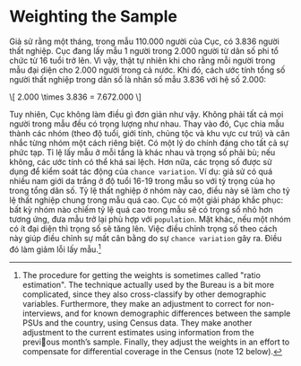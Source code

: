 # Weighting the Sample

Giả sử rằng một tháng, trong mẫu 110.000 người của Cục, có 3.836 người thất nghiệp. Cục đang lấy mẫu 1 người trong 2.000 người từ dân số phi tổ chức từ 16 tuổi trở lên. Vì vậy, thật tự nhiên khi cho rằng mỗi người trong mẫu đại diện cho 2.000 người trong cả nước. Khi đó, cách ước tính tổng số người thất nghiệp trong dân số là nhân số mẫu 3.836 với hệ số 2.000:

\\[
2.000 \times 3.836 = 7.672.000
\\]

Tuy nhiên, Cục không làm điều gì đơn giản như vậy. Không phải tất cả mọi người trong mẫu đều có trọng lượng như nhau. Thay vào đó, Cục chia mẫu thành các nhóm (theo độ tuổi, giới tính, chủng tộc và khu vực cư trú) và cân nhắc từng nhóm một cách riêng biệt.
Có một lý do chính đáng cho tất cả sự phức tạp. Tỉ lệ lấy mẫu ở mỗi tầng là khác nhau và trọng số phải bù; nếu không, các ước tính có thể khá sai lệch. Hơn nữa, các trọng số được sử dụng để kiểm soát tác động của `chance variation`. Ví dụ: giả sử có quá nhiều nam giới da trắng ở độ tuổi 16-19 trong mẫu so với tỷ trọng của họ trong tổng dân số. Tỷ lệ thất nghiệp ở nhóm này cao, điều này sẽ làm cho tỷ lệ thất nghiệp chung trong mẫu quá cao. Cục có một giải pháp khắc phục: bất kỳ nhóm nào chiếm tỷ lệ quá cao trong mẫu sẽ có trọng số nhỏ hơn tương ứng, đưa mẫu trở lại phù hợp với `population`. Mặt khác, nếu một nhóm có ít đại diện thì trọng số sẽ tăng lên. Việc điều chỉnh trọng số theo cách này giúp điều chỉnh sự mất cân bằng do sự `chance variation` gây ra. Điều đó làm giảm lỗi lấy mẫu.[^8]

[^8]: The procedure for getting the weights is sometimes called "ratio estimation". The technique actually used by the Bureau is a bit more complicated, since they also cross-classify by other demographic variables. Furthermore, they make an adjustment to correct for non-interviews, and for known demographic differences between the sample PSUs and the country, using Census data. They make another adjustment to the current estimates using information from the previous month’s sample. Finally, they adjust the weights in an effort to compensate for differential coverage in the Census (note 12 below).

